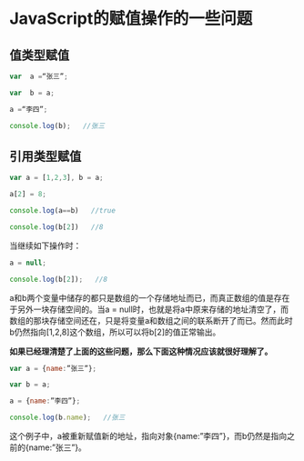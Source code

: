 # JavaScript的赋值操作的一些问题

## 值类型赋值


```js
var  a =“张三”;

var  b = a;

a =“李四”;

console.log(b);   //张三
```

## 引用类型赋值


```js
var a = [1,2,3], b = a;

a[2] = 8;

console.log(a==b)   //true

console.log(b[2])   //8
```

当继续如下操作时：


```js
a = null;

console.log(b[2]);   //8

```

a和b两个变量中储存的都只是数组的一个存储地址而已，而真正数组的值是存在于另外一块存储空间的。当a = null时，也就是将a中原来存储的地址清空了，而数组的那块存储空间还在，只是将变量a和数组之间的联系断开了而已。然而此时b仍然指向[1,2,8]这个数组，所以可以将b[2]的值正常输出。

**如果已经理清楚了上面的这些问题，那么下面这种情况应该就很好理解了。**

```js
var a = {name:”张三”};

var b = a;

a = {name:”李四”};

console.log(b.name);   //张三
```

这个例子中，a被重新赋值新的地址，指向对象{name:”李四”}，而b仍然是指向之前的{name:”张三”}。

